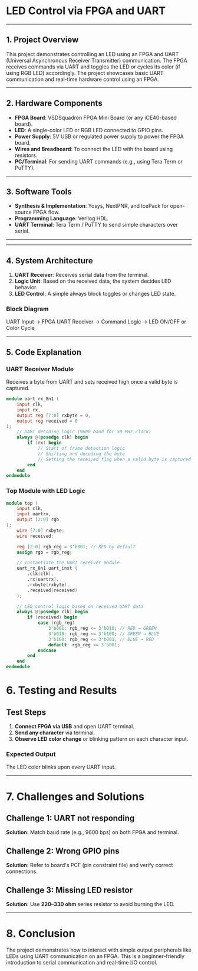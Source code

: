 # LED Control via FPGA and UART

---

## 1. Project Overview

This project demonstrates controlling an LED using an FPGA and UART (Universal Asynchronous Receiver Transmitter) communication. The FPGA receives commands via UART and toggles the LED or cycles its color (if using RGB LED) accordingly. The project showcases basic UART communication and real-time hardware control using an FPGA.

---

## 2. Hardware Components

- **FPGA Board**: VSDSquadron FPGA Mini Board (or any iCE40-based board).
- **LED**: A single-color LED or RGB LED connected to GPIO pins.
- **Power Supply**: 5V USB or regulated power supply to power the FPGA board.
- **Wires and Breadboard**: To connect the LED with the board using resistors.
- **PC/Terminal**: For sending UART commands (e.g., using Tera Term or PuTTY).

---

## 3. Software Tools

- **Synthesis & Implementation**: Yosys, NextPNR, and IcePack for open-source FPGA flow.
- **Programming Language**: Verilog HDL.
- **UART Terminal**: Tera Term / PuTTY to send simple characters over serial.

---


---



## 4. System Architecture

1. **UART Receiver**: Receives serial data from the terminal.
2. **Logic Unit**: Based on the received data, the system decides LED behavior.
3. **LED Control**: A simple always block toggles or changes LED state.

### Block Diagram

UART Input → FPGA UART Receiver → Command Logic → LED ON/OFF or Color Cycle


---

## 5. Code Explanation

### UART Receiver Module

Receives a byte from UART and sets received high once a valid byte is captured.

```verilog
module uart_rx_8n1 (
    input clk,
    input rx,
    output reg [7:0] rxbyte = 0,
    output reg received = 0
);
    // UART decoding logic (9600 baud for 50 MHz clock)
    always @(posedge clk) begin
        if (rx) begin
            // Start of frame detection logic
            // Shifting and decoding the byte
            // Setting the received flag when a valid byte is captured
        end
    end
endmodule
```
### Top Module with LED Logic

```verilog
module top (
    input clk,
    input uartrx,
    output [2:0] rgb
);
    wire [7:0] rxbyte;
    wire received;

    reg [2:0] rgb_reg = 3'b001; // RED by default
    assign rgb = rgb_reg;

    // Instantiate the UART receiver module
    uart_rx_8n1 uart_inst (
        .clk(clk),
        .rx(uartrx),
        .rxbyte(rxbyte),
        .received(received)
    );

    // LED control logic based on received UART data
    always @(posedge clk) begin
        if (received) begin
            case (rgb_reg)
                3'b001: rgb_reg <= 3'b010; // RED → GREEN
                3'b010: rgb_reg <= 3'b100; // GREEN → BLUE
                3'b100: rgb_reg <= 3'b001; // BLUE → RED
                default: rgb_reg <= 3'b001;
            endcase
        end
    end
endmodule
```

# 6. Testing and Results

## Test Steps

1. **Connect FPGA via USB** and open UART terminal.
2. **Send any character** via terminal.
3. **Observe LED color change** or blinking pattern on each character input.

### Expected Output
The LED color blinks upon every UART input.

---

# 7. Challenges and Solutions

## Challenge 1: UART not responding
**Solution:** Match baud rate (e.g., 9600 bps) on both FPGA and terminal.

## Challenge 2: Wrong GPIO pins
**Solution:** Refer to board's PCF (pin constraint file) and verify correct connections.

## Challenge 3: Missing LED resistor
**Solution:** Use **220–330 ohm** series resistor to avoid burning the LED.

---

# 8. Conclusion
The project demonstrates how to interact with simple output peripherals like LEDs using UART communication on an FPGA. This is a beginner-friendly introduction to serial communication and real-time I/O control.
